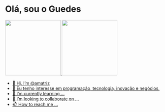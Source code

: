 <h1>Olá, sou o Guedes</h1>

 <a href="https://github.com/amatriz">
  <img height="180em" src="https://github-readme-stats.vercel.app/api?username=amatriz&show_icons=true&theme=dracula&include_all_commits=true&count_private=true"/>
  <img height="180em" src="https://github-readme-stats.vercel.app/api/top-langs/?username=amatriz&layout=compact&langs_count=7&theme=dracula"/>
</div>

- 👋 Hi, I’m @amatriz
- 👀 Eu tenho interesse em programação, tecnologia, inovação e negócios.
- 🌱 I’m currently learning ...
- 💞️ I’m looking to collaborate on ...
- 📫 How to reach me ...

<!---
amatriz/amatriz is a ✨ special ✨ repository because its `README.md` (this file) appears on your GitHub profile.
You can click the Preview link to take a look at your changes.
--->
